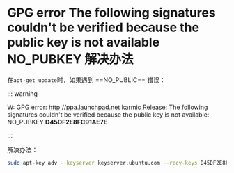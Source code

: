 # GPG error The following signatures couldn't be verified because the public key is not available NO_PUBKEY 解决办法

在`apt-get update`时，如果遇到 ==NO_PUBLIC== 错误：

::: warning

W: GPG error: http://ppa.launchpad.net karmic Release: The following signatures couldn't be verified because the public key is not available: NO_PUBKEY **D45DF2E8FC91AE7E**

:::

解决办法：

````bash
sudo apt-key adv --keyserver keyserver.ubuntu.com --recv-keys D45DF2E8FC91AE7E
````

